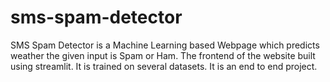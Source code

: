 # sms-spam-detector
SMS Spam Detector is a Machine Learning based Webpage which predicts weather the given input is Spam or Ham. The frontend of the website built using streamlit. It is trained on several datasets. It is an end to end project.
